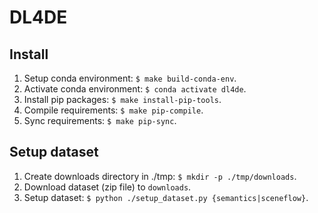# DL4DE

## Install

1.  Setup conda environment: `$ make build-conda-env`.
2.  Activate conda environment: `$ conda activate dl4de`.
3.  Install pip packages: `$ make install-pip-tools`.
4.  Compile requirements: `$ make pip-compile`.
5.  Sync requirements: `$ make pip-sync`.

## Setup dataset

1.  Create downloads directory in ./tmp: `$ mkdir -p ./tmp/downloads`.
2.  Download dataset (zip file) to `downloads`.
3.  Setup dataset: `$ python ./setup_dataset.py {semantics|sceneflow}`.

